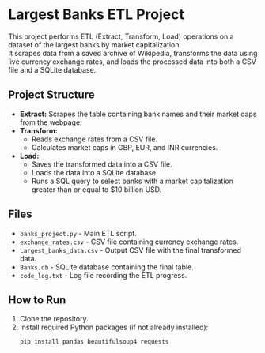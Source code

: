 # Largest Banks ETL Project

This project performs ETL (Extract, Transform, Load) operations on a dataset of the largest banks by market capitalization.  
It scrapes data from a saved archive of Wikipedia, transforms the data using live currency exchange rates, and loads the processed data into both a CSV file and a SQLite database.

## Project Structure

- **Extract:** Scrapes the table containing bank names and their market caps from the webpage.
- **Transform:** 
  - Reads exchange rates from a CSV file.
  - Calculates market caps in GBP, EUR, and INR currencies.
- **Load:**
  - Saves the transformed data into a CSV file.
  - Loads the data into a SQLite database.
  - Runs a SQL query to select banks with a market capitalization greater than or equal to $10 billion USD.

## Files

- `banks_project.py` - Main ETL script.
- `exchange_rates.csv` - CSV file containing currency exchange rates.
- `Largest_banks_data.csv` - Output CSV file with the final transformed data.
- `Banks.db` - SQLite database containing the final table.
- `code_log.txt` - Log file recording the ETL progress.

## How to Run

1. Clone the repository.
2. Install required Python packages (if not already installed):
   ```bash
   pip install pandas beautifulsoup4 requests

